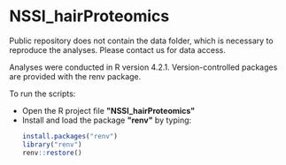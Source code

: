 # NSSI_hairProteomics

Public repository does not contain the data folder, which is necessary to reproduce the analyses.
Please contact us for data access.

Analyses were conducted in R version 4.2.1. Version-controlled packages are provided with the renv package.  

To run the scripts:  
- Open the R project file **"NSSI_hairProteomics"**  
- Install and load the package **"renv"** by typing:  
  ```r
  install.packages("renv")
  library("renv")
  renv::restore()

